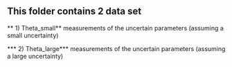## This folder contains 2 data set 

** 1) Theta_small**
measurements of the uncertain parameters (assuming a small uncertainty) 


*** 2) Theta_large*** measurements of the uncertain parameters (assuming a large uncertainty) 
